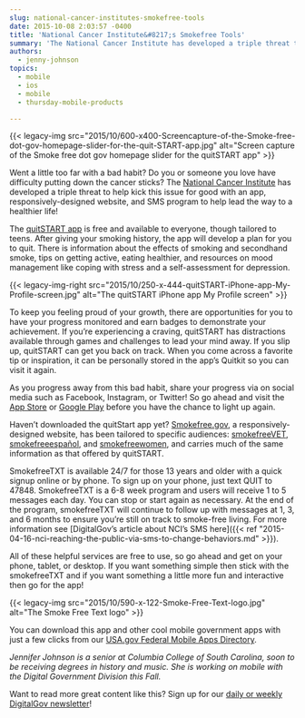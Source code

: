 ```yaml
---
slug: national-cancer-institutes-smokefree-tools
date: 2015-10-08 2:03:57 -0400
title: 'National Cancer Institute&#8217;s Smokefree Tools'
summary: 'The National Cancer Institute has developed a triple threat to help users stop smoking for good with an app, responsively-designed website, and SMS program to help lead the way to a healthier life.'
authors:
  - jenny-johnson
topics:
  - mobile
  - ios
  - mobile
  - thursday-mobile-products

---
```


{{< legacy-img src="2015/10/600-x400-Screencapture-of-the-Smoke-free-dot-gov-homepage-slider-for-the-quit-START-app.jpg" alt="Screen capture of the Smoke free dot gov homepage slider for the quitSTART app" >}}

Went a little too far with a bad habit? Do you or someone you love have difficulty putting down the cancer sticks? The [National Cancer Institute](http://www.cancer.gov/) has developed a triple threat to help kick this issue for good with an app, responsively-designed website, and SMS program to help lead the way to a healthier life!

The [quitSTART app](http://smokefree.gov/apps-quitstart) is free and available to everyone, though tailored to teens. After giving your smoking history, the app will develop a plan for you to quit. There is information about the effects of smoking and secondhand smoke, tips on getting active, eating healthier, and resources on mood management like coping with stress and a self-assessment for depression.

{{< legacy-img-right src="2015/10/250-x-444-quitSTART-iPhone-app-My-Profile-screen.jpg" alt="The quitSTART iPhone app My Profile screen" >}}

To keep you feeling proud of your growth, there are opportunities for you to have your progress monitored and earn badges to demonstrate your achievement. If you’re experiencing a craving, quitSTART has distractions available through games and challenges to lead your mind away. If you slip up, quitSTART can get you back on track. When you come across a favorite tip or inspiration, it can be personally stored in the app’s Quitkit so you can visit it again.

As you progress away from this bad habit, share your progress via on social media such as Facebook, Instagram, or Twitter! So go ahead and visit the [App Store](https://itunes.apple.com/us/app/quitstart/id494552000?mt=8) or [Google Play](https://play.google.com/store/apps/details?id=com.mmgct.quitstart) before you have the chance to light up again.

Haven’t downloaded the quitStart app yet? [Smokefree.gov](http://smokefree.gov/), a responsively-designed website, has been tailored to specific audiences: [smokefreeVET](http://smokefree.gov/veterans), [smokefreeespañol](http://espanol.smokefree.gov/), and [smokefreewomen](http://women.smokefree.gov/), and carries much of the same information as that offered by quitSTART.

SmokefreeTXT is available 24/7 for those 13 years and older with a quick signup online or by phone. To sign up on your phone, just text QUIT to 47848. SmokefreeTXT is a 6-8 week program and users will receive 1 to 5 messages each day. You can stop or start again as necessary. At the end of the program, smokefreeTXT will continue to follow up with messages at 1, 3, and 6 months to ensure you’re still on track to smoke-free living. For more information see [DigitalGov’s article about NCI’s SMS here]({{< ref "2015-04-16-nci-reaching-the-public-via-sms-to-change-behaviors.md" >}}).

All of these helpful services are free to use, so go ahead and get on your phone, tablet, or desktop. If you want something simple then stick with the smokefreeTXT and if you want something a little more fun and interactive then go for the app!

{{< legacy-img src="2015/10/590-x-122-Smoke-Free-Text-logo.jpg" alt="The Smoke Free Text logo" >}}

You can download this app and other cool mobile government apps with just a few clicks from our [USA.gov Federal Mobile Apps Directory](http://www.usa.gov/mobileapps.shtml).

_Jennifer Johnson is a senior at Columbia College of South Carolina, soon to be receiving degrees in history and music. She is working on mobile with the Digital Government Division this Fall._

Want to read more great content like this? Sign up for our [daily or weekly DigitalGov newsletter](https://public.govdelivery.com/accounts/USHOWTO/subscriber/new)!
